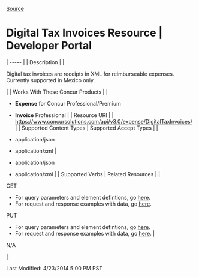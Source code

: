[Source](https://developer.concur.com/digital-tax-invoices/digital-tax-invoices-resource "Permalink to Digital Tax Invoices Resource | Developer Portal")

# Digital Tax Invoices Resource | Developer Portal


| ----- |
|  Description |
|

Digital tax invoices are receipts in XML for reimburseable expenses. Currently supported in Mexico only.

 |
|  Works With These Concur Products |
|

* **Expense** for Concur Professional/Premium
* **Invoice** Professional
 |
|  Resource URI |
|  https://www.concursolutions.com/api/v3.0/expense/DigitalTaxInvoices/ |
|  Supported Content Types |  Supported Accept Types |
|

* application/json
* application/xml
 |

* application/json
* application/xml
 |
|  Supported Verbs |  Related Resources |
|

GET

* For query parameters and element defintions, go [here][1].
* For request and response examples with data, go [here][2].

PUT

* For query parameters and element defintions, go [here][1].
* For request and response examples with data, go [here][3].
 |

N/A

 |

Last Modified: 4/23/2014 5:00 PM PST

[1]: https://www.concursolutions.com/api/docs/index.html#!/DigitalTaxInvoices
[2]: https://developer.concur.com/node/687
[3]: https://developer.concur.com/node/688
